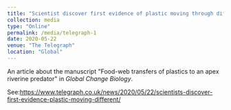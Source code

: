 ```yaml
---
title: "Scientist discover first evidence of plastic moving through different food webs"
collection: media
type: "Online"
permalink: /media/telegraph-1
date: 2020-05-22
venue: "The Telegraph"
location: "Global"
---
```


An article about the manuscript "Food-web transfers of plastics to an apex riverine predator" in <i>Global Change Biology</i>. 

See:https://www.telegraph.co.uk/news/2020/05/22/scientists-discover-first-evidence-plastic-moving-different/
